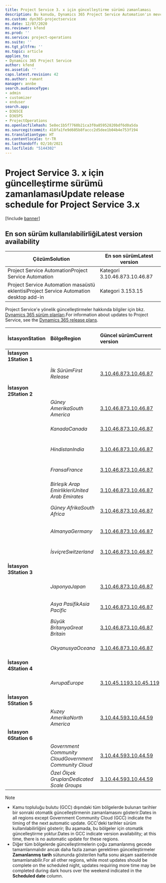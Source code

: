 ```yaml
---
title: Project Service 3. x için güncelleştirme sürümü zamanlaması
description: Bu konuda, Dynamics 365 Project Service Automation'ın mevcut ve sonraki sürümleri hakkında bilgi sağlanmaktadır.
ms.custom: dyn365-projectservice
ms.date: 12/07/2020
ms.reviewer: kfend
ms.prod: ''
ms.service: project-operations
ms.suite: ''
ms.tgt_pltfrm: ''
ms.topic: article
applies_to:
- Dynamics 365 Project Service
author: kfend
ms.assetid: ''
caps.latest.revision: 42
ms.author: rumant
manager: annbe
search.audienceType:
- admin
- customizer
- enduser
search.app:
- D365CE
- D365PS
- ProjectOperations
ms.openlocfilehash: 5e8ec1b5f7760b21ca3f0a85952820bdf6d0a5da
ms.sourcegitcommit: 418fa1fe9d605b8faccc2d5dee1b04b4e753f194
ms.translationtype: HT
ms.contentlocale: tr-TR
ms.lasthandoff: 02/10/2021
ms.locfileid: "5144302"
---
```

# <a name="update-release-schedule-for-project-service-3x"></a><span data-ttu-id="6ad26-103">Project Service 3. x için güncelleştirme sürümü zamanlaması</span><span class="sxs-lookup"><span data-stu-id="6ad26-103">Update release schedule for Project Service 3.x</span></span>

[!include [banner](../includes/psa-now-project-operations.md)]

## <a name="latest-version-availability"></a><span data-ttu-id="6ad26-104">En son sürüm kullanılabilirliği</span><span class="sxs-lookup"><span data-stu-id="6ad26-104">Latest version availability</span></span>

| <span data-ttu-id="6ad26-105">Çözüm</span><span class="sxs-lookup"><span data-stu-id="6ad26-105">Solution</span></span>  | <span data-ttu-id="6ad26-106">En son sürüm</span><span class="sxs-lookup"><span data-stu-id="6ad26-106">Latest version</span></span> |
|-------|----|
| <span data-ttu-id="6ad26-107">Project Service Automation</span><span class="sxs-lookup"><span data-stu-id="6ad26-107">Project Service Automation</span></span>    | <span data-ttu-id="6ad26-108">Kategori 3.10.46.87</span><span class="sxs-lookup"><span data-stu-id="6ad26-108">3.10.46.87</span></span> |
| <span data-ttu-id="6ad26-109">Project Service Automation masaüstü eklentisi</span><span class="sxs-lookup"><span data-stu-id="6ad26-109">Project Service Automation desktop add-in</span></span>                | <span data-ttu-id="6ad26-110">Kategori 3.15</span><span class="sxs-lookup"><span data-stu-id="6ad26-110">3.15</span></span>          |

<span data-ttu-id="6ad26-111">Project Service'e yönelik güncelleştirmeler hakkında bilgiler için bkz. [Dynamics 365 sürüm planları](https://docs.microsoft.com/dynamics365/release-plans/).</span><span class="sxs-lookup"><span data-stu-id="6ad26-111">For information about updates to Project Service, see the [Dynamics 365 release plans](https://docs.microsoft.com/dynamics365/release-plans/).</span></span> 

| <span data-ttu-id="6ad26-112">İstasyon</span><span class="sxs-lookup"><span data-stu-id="6ad26-112">Station</span></span>  | <span data-ttu-id="6ad26-113">Bölge</span><span class="sxs-lookup"><span data-stu-id="6ad26-113">Region</span></span> | <span data-ttu-id="6ad26-114">Güncel sürüm</span><span class="sxs-lookup"><span data-stu-id="6ad26-114">Current version</span></span> | <span data-ttu-id="6ad26-115">Sonraki sürüm</span><span class="sxs-lookup"><span data-stu-id="6ad26-115">Next version</span></span> |  <span data-ttu-id="6ad26-116">Zamanlanan tarih</span><span class="sxs-lookup"><span data-stu-id="6ad26-116">Scheduled date</span></span>
| :---   | :---   | :---   | :---   |:---   |         
|<span data-ttu-id="6ad26-117"><strong>İstasyon 1</strong></span><span class="sxs-lookup"><span data-stu-id="6ad26-117"><strong>Station 1</strong></span></span> | |  |  | |
| | <span data-ttu-id="6ad26-118"><i>İlk Sürüm</i></span><span class="sxs-lookup"><span data-stu-id="6ad26-118"><i>First Release</i></span></span> | [<span data-ttu-id="6ad26-119">3.10.46.87</span><span class="sxs-lookup"><span data-stu-id="6ad26-119">3.10.46.87</span></span>](whats-new-ur-28-5.md) | <span data-ttu-id="6ad26-120">TBD</span><span class="sxs-lookup"><span data-stu-id="6ad26-120">TBD</span></span> | <span data-ttu-id="6ad26-121">19 Şubat 2021</span><span class="sxs-lookup"><span data-stu-id="6ad26-121">February 19, 2021</span></span>
|<span data-ttu-id="6ad26-122"><strong>İstasyon 2</strong></span><span class="sxs-lookup"><span data-stu-id="6ad26-122"><strong>Station 2</strong></span></span> | |  |  | |
| | <span data-ttu-id="6ad26-123"><i>Güney Amerika</i></span><span class="sxs-lookup"><span data-stu-id="6ad26-123"><i>South America</i></span></span> | [<span data-ttu-id="6ad26-124">3.10.46.87</span><span class="sxs-lookup"><span data-stu-id="6ad26-124">3.10.46.87</span></span>](whats-new-ur-28-5.md) | <span data-ttu-id="6ad26-125">TBD</span><span class="sxs-lookup"><span data-stu-id="6ad26-125">TBD</span></span> | <span data-ttu-id="6ad26-126">26 Şubat 2021</span><span class="sxs-lookup"><span data-stu-id="6ad26-126">February 26, 2021</span></span>
| | <span data-ttu-id="6ad26-127"><i>Kanada</i></span><span class="sxs-lookup"><span data-stu-id="6ad26-127"><i>Canada</i></span></span> | [<span data-ttu-id="6ad26-128">3.10.46.87</span><span class="sxs-lookup"><span data-stu-id="6ad26-128">3.10.46.87</span></span>](whats-new-ur-28-5.md) | <span data-ttu-id="6ad26-129">TBD</span><span class="sxs-lookup"><span data-stu-id="6ad26-129">TBD</span></span> | <span data-ttu-id="6ad26-130">26 Şubat 2021</span><span class="sxs-lookup"><span data-stu-id="6ad26-130">February 26, 2021</span></span>
| | <span data-ttu-id="6ad26-131"><i>Hindistan</i></span><span class="sxs-lookup"><span data-stu-id="6ad26-131"><i>India</i></span></span> | [<span data-ttu-id="6ad26-132">3.10.46.87</span><span class="sxs-lookup"><span data-stu-id="6ad26-132">3.10.46.87</span></span>](whats-new-ur-28-5.md) | <span data-ttu-id="6ad26-133">TBD</span><span class="sxs-lookup"><span data-stu-id="6ad26-133">TBD</span></span> | <span data-ttu-id="6ad26-134">26 Şubat 2021</span><span class="sxs-lookup"><span data-stu-id="6ad26-134">February 26, 2021</span></span>
| | <span data-ttu-id="6ad26-135"><i>Fransa</i></span><span class="sxs-lookup"><span data-stu-id="6ad26-135"><i>France</i></span></span> | [<span data-ttu-id="6ad26-136">3.10.46.87</span><span class="sxs-lookup"><span data-stu-id="6ad26-136">3.10.46.87</span></span>](whats-new-ur-28-5.md) | <span data-ttu-id="6ad26-137">TBD</span><span class="sxs-lookup"><span data-stu-id="6ad26-137">TBD</span></span> | <span data-ttu-id="6ad26-138">26 Şubat 2021</span><span class="sxs-lookup"><span data-stu-id="6ad26-138">February 26, 2021</span></span>
| | <span data-ttu-id="6ad26-139"><i>Birleşik Arap Emirlikleri</i></span><span class="sxs-lookup"><span data-stu-id="6ad26-139"><i>United Arab Emirates</i></span></span> | [<span data-ttu-id="6ad26-140">3.10.46.87</span><span class="sxs-lookup"><span data-stu-id="6ad26-140">3.10.46.87</span></span>](whats-new-ur-28-5.md) | <span data-ttu-id="6ad26-141">TBD</span><span class="sxs-lookup"><span data-stu-id="6ad26-141">TBD</span></span> | <span data-ttu-id="6ad26-142">26 Şubat 2021</span><span class="sxs-lookup"><span data-stu-id="6ad26-142">February 26, 2021</span></span>
| | <span data-ttu-id="6ad26-143"><i>Güney Afrika</i></span><span class="sxs-lookup"><span data-stu-id="6ad26-143"><i>South Africa</i></span></span> | [<span data-ttu-id="6ad26-144">3.10.46.87</span><span class="sxs-lookup"><span data-stu-id="6ad26-144">3.10.46.87</span></span>](whats-new-ur-28-5.md) | <span data-ttu-id="6ad26-145">TBD</span><span class="sxs-lookup"><span data-stu-id="6ad26-145">TBD</span></span> | <span data-ttu-id="6ad26-146">26 Şubat 2021</span><span class="sxs-lookup"><span data-stu-id="6ad26-146">February 26, 2021</span></span>
| | <span data-ttu-id="6ad26-147"><i>Almanya</i></span><span class="sxs-lookup"><span data-stu-id="6ad26-147"><i>Germany</i></span></span> | [<span data-ttu-id="6ad26-148">3.10.46.87</span><span class="sxs-lookup"><span data-stu-id="6ad26-148">3.10.46.87</span></span>](whats-new-ur-28-5.md) | <span data-ttu-id="6ad26-149">TBD</span><span class="sxs-lookup"><span data-stu-id="6ad26-149">TBD</span></span> | <span data-ttu-id="6ad26-150">26 Şubat 2021</span><span class="sxs-lookup"><span data-stu-id="6ad26-150">February 26, 2021</span></span>
| | <span data-ttu-id="6ad26-151"><i>İsviçre</i></span><span class="sxs-lookup"><span data-stu-id="6ad26-151"><i>Switzerland</i></span></span> | [<span data-ttu-id="6ad26-152">3.10.46.87</span><span class="sxs-lookup"><span data-stu-id="6ad26-152">3.10.46.87</span></span>](whats-new-ur-28-5.md) | <span data-ttu-id="6ad26-153">TBD</span><span class="sxs-lookup"><span data-stu-id="6ad26-153">TBD</span></span> | <span data-ttu-id="6ad26-154">26 Şubat 2021</span><span class="sxs-lookup"><span data-stu-id="6ad26-154">February 26, 2021</span></span>
|<span data-ttu-id="6ad26-155"><strong>İstasyon 3</strong></span><span class="sxs-lookup"><span data-stu-id="6ad26-155"><strong>Station 3</strong></span></span> | |  |  | |
| | <span data-ttu-id="6ad26-156"><i>Japonya</i></span><span class="sxs-lookup"><span data-stu-id="6ad26-156"><i>Japan</i></span></span> | [<span data-ttu-id="6ad26-157">3.10.46.87</span><span class="sxs-lookup"><span data-stu-id="6ad26-157">3.10.46.87</span></span>](whats-new-ur-28-5.md) | <span data-ttu-id="6ad26-158">TBD</span><span class="sxs-lookup"><span data-stu-id="6ad26-158">TBD</span></span> | <span data-ttu-id="6ad26-159">05 Mart 2021</span><span class="sxs-lookup"><span data-stu-id="6ad26-159">March 05, 2021</span></span>
| | <span data-ttu-id="6ad26-160"><i>Asya Pasifik</i></span><span class="sxs-lookup"><span data-stu-id="6ad26-160"><i>Asia Pacific</i></span></span> | [<span data-ttu-id="6ad26-161">3.10.46.87</span><span class="sxs-lookup"><span data-stu-id="6ad26-161">3.10.46.87</span></span>](whats-new-ur-28-5.md) | <span data-ttu-id="6ad26-162">TBD</span><span class="sxs-lookup"><span data-stu-id="6ad26-162">TBD</span></span> | <span data-ttu-id="6ad26-163">05 Mart 2021</span><span class="sxs-lookup"><span data-stu-id="6ad26-163">March 05, 2021</span></span>
| | <span data-ttu-id="6ad26-164"><i>Büyük Britanya</i></span><span class="sxs-lookup"><span data-stu-id="6ad26-164"><i>Great Britain</i></span></span> | [<span data-ttu-id="6ad26-165">3.10.46.87</span><span class="sxs-lookup"><span data-stu-id="6ad26-165">3.10.46.87</span></span>](whats-new-ur-28-5.md) | <span data-ttu-id="6ad26-166">TBD</span><span class="sxs-lookup"><span data-stu-id="6ad26-166">TBD</span></span> | <span data-ttu-id="6ad26-167">05 Mart 2021</span><span class="sxs-lookup"><span data-stu-id="6ad26-167">March 05, 2021</span></span>
| | <span data-ttu-id="6ad26-168"><i>Okyanusya</i></span><span class="sxs-lookup"><span data-stu-id="6ad26-168"><i>Oceana</i></span></span> | [<span data-ttu-id="6ad26-169">3.10.46.87</span><span class="sxs-lookup"><span data-stu-id="6ad26-169">3.10.46.87</span></span>](whats-new-ur-28-5.md) | <span data-ttu-id="6ad26-170">TBD</span><span class="sxs-lookup"><span data-stu-id="6ad26-170">TBD</span></span> | <span data-ttu-id="6ad26-171">05 Mart 2021</span><span class="sxs-lookup"><span data-stu-id="6ad26-171">March 05, 2021</span></span>
|<span data-ttu-id="6ad26-172"><strong>İstasyon 4</strong></span><span class="sxs-lookup"><span data-stu-id="6ad26-172"><strong>Station 4</strong></span></span> | |  |  | |
| | <span data-ttu-id="6ad26-173"><i>Avrupa</i></span><span class="sxs-lookup"><span data-stu-id="6ad26-173"><i>Europe</i></span></span> | [<span data-ttu-id="6ad26-174">3.10.45.119</span><span class="sxs-lookup"><span data-stu-id="6ad26-174">3.10.45.119</span></span>](whats-new-ur-27-5.md) | [<span data-ttu-id="6ad26-175">3.10.46.87</span><span class="sxs-lookup"><span data-stu-id="6ad26-175">3.10.46.87</span></span>](whats-new-ur-28-5.md) | <span data-ttu-id="6ad26-176">19 Şubat 2021</span><span class="sxs-lookup"><span data-stu-id="6ad26-176">February 19, 2021</span></span>
|<span data-ttu-id="6ad26-177"><strong>İstasyon 5</strong></span><span class="sxs-lookup"><span data-stu-id="6ad26-177"><strong>Station 5</strong></span></span> | |  |  | |
| | <span data-ttu-id="6ad26-178"><i>Kuzey Amerika</i></span><span class="sxs-lookup"><span data-stu-id="6ad26-178"><i>North America</i></span></span> | [<span data-ttu-id="6ad26-179">3.10.44.59</span><span class="sxs-lookup"><span data-stu-id="6ad26-179">3.10.44.59</span></span>](whats-new-ur-26.md) | [<span data-ttu-id="6ad26-180">3.10.45.119</span><span class="sxs-lookup"><span data-stu-id="6ad26-180">3.10.45.119</span></span>](whats-new-ur-27-5.md) | <span data-ttu-id="6ad26-181">12 Şubat 2021</span><span class="sxs-lookup"><span data-stu-id="6ad26-181">February 12, 2021</span></span>
|<span data-ttu-id="6ad26-182"><strong>İstasyon 6</strong></span><span class="sxs-lookup"><span data-stu-id="6ad26-182"><strong>Station 6</strong></span></span> | |  |  | |
| | <span data-ttu-id="6ad26-183"><i>Government Community Cloud</i></span><span class="sxs-lookup"><span data-stu-id="6ad26-183"><i>Government Community Cloud</i></span></span> | [<span data-ttu-id="6ad26-184">3.10.44.59</span><span class="sxs-lookup"><span data-stu-id="6ad26-184">3.10.44.59</span></span>](whats-new-ur-26.md) | [<span data-ttu-id="6ad26-185">3.10.45.119</span><span class="sxs-lookup"><span data-stu-id="6ad26-185">3.10.45.119</span></span>](whats-new-ur-27-5.md) | <span data-ttu-id="6ad26-186">12 Şubat 2021</span><span class="sxs-lookup"><span data-stu-id="6ad26-186">February 12, 2021</span></span>
| | <span data-ttu-id="6ad26-187"><i>Özel Ölçek Grupları</i></span><span class="sxs-lookup"><span data-stu-id="6ad26-187"><i>Dedicated Scale Groups</i></span></span> | [<span data-ttu-id="6ad26-188">3.10.44.59</span><span class="sxs-lookup"><span data-stu-id="6ad26-188">3.10.44.59</span></span>](whats-new-ur-26.md) | [<span data-ttu-id="6ad26-189">3.10.45.119</span><span class="sxs-lookup"><span data-stu-id="6ad26-189">3.10.45.119</span></span>](whats-new-ur-27-5.md) | <span data-ttu-id="6ad26-190">19 Şubat 2021</span><span class="sxs-lookup"><span data-stu-id="6ad26-190">February 19, 2021</span></span>

>[!Note]
> - <span data-ttu-id="6ad26-191">Kamu topluluğu bulutu (GCC) dışındaki tüm bölgelerde bulunan tarihler bir sonraki otomatik güncelleştirmenin zamanlamasını gösterir.</span><span class="sxs-lookup"><span data-stu-id="6ad26-191">Dates in all regions except Government Community Cloud (GCC) indicate the timing of the next automatic update.</span></span> <span data-ttu-id="6ad26-192">GCC'deki tarihler sürüm kullanılabilirliğini gösterir; Bu aşamada, bu bölgeler için otomatik güncelleştirme yoktur.</span><span class="sxs-lookup"><span data-stu-id="6ad26-192">Dates in GCC indicate version availability; at this time, there is no automatic update for these regions.</span></span>
> - <span data-ttu-id="6ad26-193">Diğer tüm bölgelerde güncelleştirmelerin çoğu zamanlanmış gecede tamamlanmalıdır ancak daha fazla zaman gerektiren güncelleştirmeler **Zamanlanmış tarih** sütununda gösterilen hafta sonu akşam saatlerinde tamamlanabilir.</span><span class="sxs-lookup"><span data-stu-id="6ad26-193">For all other regions, while most updates should be complete on the scheduled night, updates requiring more time may be completed during dark hours over the weekend indicated in the **Scheduled date** column.</span></span>
